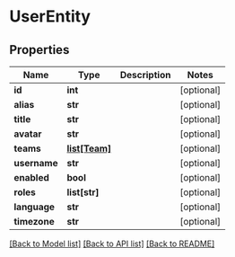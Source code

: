 # UserEntity

## Properties
Name | Type | Description | Notes
------------ | ------------- | ------------- | -------------
**id** | **int** |  | [optional] 
**alias** | **str** |  | [optional] 
**title** | **str** |  | [optional] 
**avatar** | **str** |  | [optional] 
**teams** | [**list[Team]**](Team.md) |  | [optional] 
**username** | **str** |  | [optional] 
**enabled** | **bool** |  | [optional] 
**roles** | **list[str]** |  | [optional] 
**language** | **str** |  | [optional] 
**timezone** | **str** |  | [optional] 

[[Back to Model list]](../README.md#documentation-for-models) [[Back to API list]](../README.md#documentation-for-api-endpoints) [[Back to README]](../README.md)


